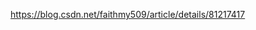 https://blog.csdn.net/faithmy509/article/details/81217417



















































